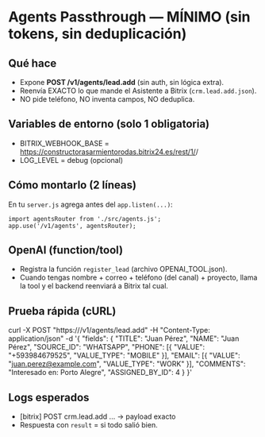 Agents Passthrough — MÍNIMO (sin tokens, sin deduplicación)
============================================================

Qué hace
--------
- Expone **POST /v1/agents/lead.add** (sin auth, sin lógica extra).
- Reenvía EXACTO lo que mande el Asistente a Bitrix (`crm.lead.add.json`).
- NO pide teléfono, NO inventa campos, NO deduplica.

Variables de entorno (solo 1 obligatoria)
-----------------------------------------
- BITRIX_WEBHOOK_BASE = https://constructorasarmientorodas.bitrix24.es/rest/1/<token>/
- LOG_LEVEL           = debug  (opcional)

Cómo montarlo (2 líneas)
------------------------
En tu `server.js` agrega antes del `app.listen(...)`:

    import agentsRouter from './src/agents.js';
    app.use('/v1/agents', agentsRouter);

OpenAI (function/tool)
----------------------
- Registra la función `register_lead` (archivo OPENAI_TOOL.json).
- Cuando tengas nombre + correo + teléfono (del canal) + proyecto,
  llama la tool y el backend reenviará a Bitrix tal cual.

Prueba rápida (cURL)
--------------------
curl -X POST "https://<tu-app>/v1/agents/lead.add"   -H "Content-Type: application/json"   -d '{
    "fields": {
      "TITLE": "Juan Pérez",
      "NAME": "Juan Pérez",
      "SOURCE_ID": "WHATSAPP",
      "PHONE": [{ "VALUE": "+593984679525", "VALUE_TYPE": "MOBILE" }],
      "EMAIL": [{ "VALUE": "juan.perez@example.com", "VALUE_TYPE": "WORK" }],
      "COMMENTS": "Interesado en: Porto Alegre",
      "ASSIGNED_BY_ID": 4
    }
  }'

Logs esperados
--------------
- [bitrix] POST crm.lead.add ... → payload exacto
- Respuesta con `result` = <ID del lead> si todo salió bien.
